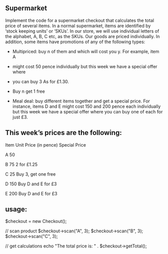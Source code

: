 Supermarket
-------------------------------------

Implement the code for a supermarket checkout that calculates the total price of several items. In a normal supermarket, items are identified by ‘stock keeping units’ or ‘SKUs’. In our store, we will use individual letters of the alphabet, A, B, C etc, as the SKUs. Our goods are priced individually. In addition, some items have promotions of any of the following types:

*   Multipriced: buy n of them and which will cost you y. For example, item A
    
*   might cost 50 pence individually but this week we have a special offer where
    
*   you can buy 3 As for £1.30.
    
*   Buy n get 1 free
    
*   Meal deal: buy different items together and get a special price. For instance, items D and E might cost 150 and 200 pence each individually but this week we have a special offer where you can buy one of each for just £3.
    

This week’s prices are the following:
-------------------------------------

Item Unit Price (in pence) Special Price

A 50

B 75 2 for £1.25

C 25 Buy 3, get one free

D 150 Buy D and E for £3

E 200 Buy D and E for £3

## usage:
$checkout = new Checkout();

// scan product 
$checkout->scan("A", 3);
$checkout->scan("B", 3);
$checkout->scan("C", 3);


// get calculations
echo "The total price is: " . $checkout->getTotal();
